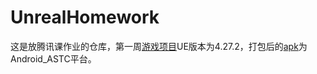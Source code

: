 # UnrealHomework

这是放腾讯课作业的仓库，第一周[游戏项目](https://github.com/HarbinBear/UnrealHomework/tree/main/Week1/Project/CppProjectOnAndroid)UE版本为4.27.2，打包后的[apk](https://github.com/HarbinBear/UnrealHomework/blob/main/Week1/Android_ASTC/CppProjectOnAndroid-armv7.apk)为Android_ASTC平台。

